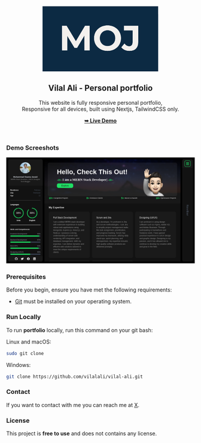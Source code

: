 <div align="center">
  
  <br />
  <br />
  
  <img src="./public/readme-images/moj.png" />

  <h2 align="center">Vilal Ali - Personal portfolio</h2>

This website is fully responsive personal portfolio, <br />Responsive for all devices, built using Nextjs, TailwindCSS only.

<a href="https://vilal-ali.github.io/my-profile/"><strong>➥ Live Demo</strong></a>

</div>

<br />

### Demo Screeshots

![Vilal Portfolio Desktop Demo](./public/readme-images/portfolio.png "Desktop Demo")

### Prerequisites

Before you begin, ensure you have met the following requirements:

- [Git](https://git-scm.com/downloads "Download Git") must be installed on your operating system.

### Run Locally

To run **portfolio** locally, run this command on your git bash:

Linux and macOS:

```bash
sudo git clone 
```

Windows:

```bash
git clone https://github.com/vilalali/vilal-ali.git
```

### Contact

If you want to contact with me you can reach me at [X](https://www.x.com/vilalali).

### License

This project is **free to use** and does not contains any license.
